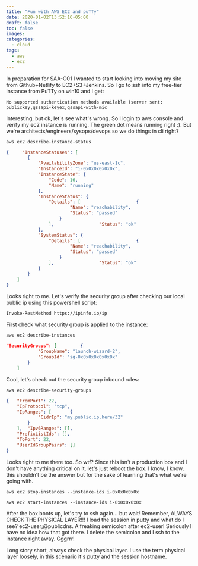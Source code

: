 ```yaml
---
title: "Fun with AWS EC2 and puTTy"
date: 2020-01-02T13:52:16-05:00
draft: false
toc: false
images:
categories: 
  - cloud
tags:
  - aws
  - ec2
---
```



In preparation for SAA-C01 I wanted to start looking into moving my site from Github+Netlify to EC2+S3+Jenkins.  So I go to ssh into my free-tier instance from PuTTy on win10 and I get:

```
No supported authentication methods available (server sent: publickey,gssapi-keyex,gssapi-with-mic
```

Interesting, but ok, let's see what's wrong.  So I login to aws console and verify my ec2 instance is running.  The green dot means running right :).  But we're architects/engineers/sysops/devops so we do things in cli right?

```
aws ec2 describe-instance-status
```

```json
{     "InstanceStatuses": [
        {
            "AvailabilityZone": "us-east-1c",
            "InstanceId": "i-0x0x0x0x0x0x",
            "InstanceState": {
                "Code": 16,
                "Name": "running"
            },
            "InstanceStatus": {
                "Details": [                     {
                        "Name": "reachability",
                        "Status": "passed"
                    }
                ],                 "Status": "ok"
            },
            "SystemStatus": {
                "Details": [                     {
                        "Name": "reachability",
                        "Status": "passed"
                    }
                ],                 "Status": "ok"
            }
        }
    ]
}
```

Looks right to me.  Let's verify the security group after checking our local public ip using this powershell script:

```
Invoke-RestMethod https://ipinfo.io/ip
````

First check what security group is applied to the instance:

```
aws ec2 describe-instances
```

```json
"SecurityGroups": [ 		{
			"GroupName": "launch-wizard-2",
			"GroupId": "sg-0x0x0x0x0x0x0x"
		}
	]
```

Cool, let's check out the security group inbound rules:

```
aws ec2 describe-security-groups
```

```json
{ 	"FromPort": 22,
	"IpProtocol": "tcp",
	"IpRanges": [ 		{
			"CidrIp": "my.public.ip.here/32"
		}
	], 	"Ipv6Ranges": [],
	"PrefixListIds": [],
	"ToPort": 22,
	"UserIdGroupPairs": []
}
```

Looks right to me there too.  So wtf?  Since this isn't a production box and I don't have anything critical on it, let's just reboot the box.  I know, I know, this shouldn't be the answer but for the sake of learning that's what we're going with.

```
aws ec2 stop-instances --instance-ids i-0x0x0x0x0x
````

```
aws ec2 start-instances --instance-ids i-0x0x0x0x0x
```

After the box boots up, let's try to ssh again... but wait!  Remember, ALWAYS CHECK THE PHYSICAL LAYER!!!  I load the session in putty and what do I see?  ec2-user;@publicdns.  A freaking semicolon after ec2-user!  Seriously I have no idea how that got there.  I delete the semicolon and I ssh to the instance right away.  Gggrrr!

Long story short, always check the physical layer.  I use the term physical layer loosely, in this scenario it's putty and the session hostname.
